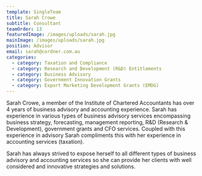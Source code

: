 ```yaml
---
template: SingleTeam
title: Sarah Crowe
subtitle: Consultant
teamOrder: 13
featuredImage: /images/uploads/sarah.jpg
mainImage: /images/uploads/sarah.jpg
position: Advisor
email: sarah@cordner.com.au
categories:
  - category: Taxation and Compliance
  - category: Research and Development (R&D) Entitlements
  - category: Business Advisory
  - category: Government Innovation Grants
  - category: Export Marketing Development Grants (EMDG)
---
```


Sarah Crowe, a member of the Institute of Chartered Accountants has over 4 years of business advisory and accounting experience. Sarah has experience in various types of business advisory services encompassing business strategy, forecasting, management reporting, R&D (Research & Development), government grants and CFO services. Coupled with this experience in advisory Sarah compliments this with her experience in accounting services (taxation).

Sarah has always strived to expose herself to all different types of business advisory and accounting services so she can provide her clients with well considered and innovative strategies and solutions.
